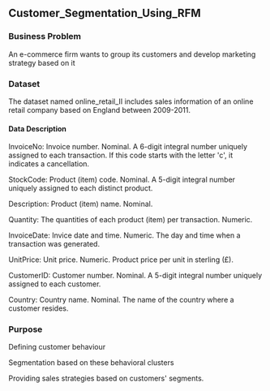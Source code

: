 ## Customer_Segmentation_Using_RFM

### Business Problem
An e-commerce firm wants to group its customers and develop  marketing strategy based on it

### Dataset
The dataset named online_retail_II includes sales information of an online retail company based on England between 2009-2011.

#### Data Description

InvoiceNo: Invoice number. Nominal. A 6-digit integral number uniquely assigned to each transaction. If this code starts with the letter 'c', it indicates a cancellation.

StockCode: Product (item) code. Nominal. A 5-digit integral number uniquely assigned to each distinct product.

Description: Product (item) name. Nominal.

Quantity: The quantities of each product (item) per transaction. Numeric.

InvoiceDate: Invice date and time. Numeric. The day and time when a transaction was generated.

UnitPrice: Unit price. Numeric. Product price per unit in sterling (£).

CustomerID: Customer number. Nominal. A 5-digit integral number uniquely assigned to each customer.

Country: Country name. Nominal. The name of the country where a customer resides.

### Purpose
Defining customer behaviour

Segmentation based on these behavioral clusters

Providing sales strategies based on customers' segments. 
